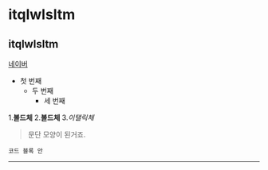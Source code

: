 # itqlwlsltm
## itqlwlsltm

[네이버](http://naver.com)

- 첫 번째
  - 두 번째
     - 세 번째 

1.**볼드체**
2.__볼드체__
3.*이탤릭체*

>문단 모양이 된거죠.
>

```
코드 블록 안
```
* * *


